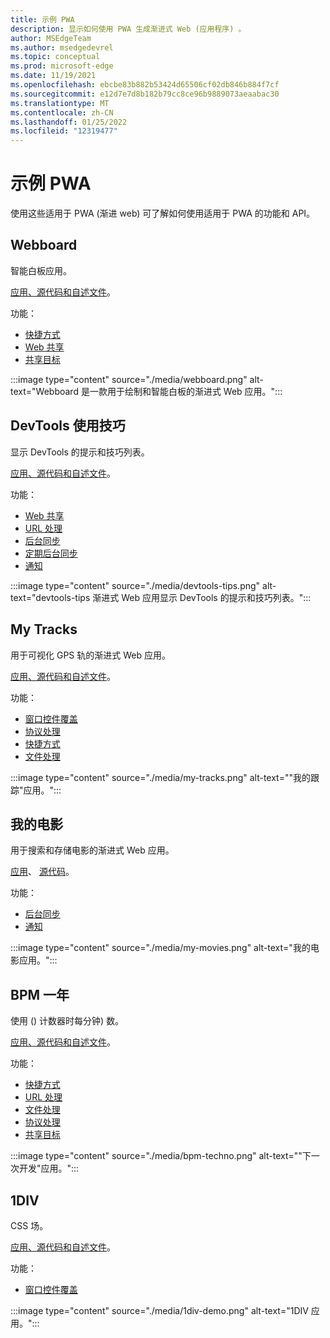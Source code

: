 ```yaml
---
title: 示例 PWA
description: 显示如何使用 PWA 生成渐进式 Web (应用程序) 。
author: MSEdgeTeam
ms.author: msedgedevrel
ms.topic: conceptual
ms.prod: microsoft-edge
ms.date: 11/19/2021
ms.openlocfilehash: ebcbe83b882b53424d65506cf02db846b884f7cf
ms.sourcegitcommit: e12d7e7d8b182b79cc8ce96b9889073aeaabac30
ms.translationtype: MT
ms.contentlocale: zh-CN
ms.lasthandoff: 01/25/2022
ms.locfileid: "12319477"
---
```

# <a name="sample-pwas"></a>示例 PWA

使用这些适用于 PWA (渐进 web) 可了解如何使用适用于 PWA 的功能和 API。


<!-- ====================================================================== -->
## <a name="webboard"></a>Webboard

智能白板应用。

[应用](https://webboard.app/)[、源代码和自述文件](https://github.com/pwa-builder/web-whiteboard)。

功能：

*  [快捷方式](./how-to/shortcuts.md)
*  [Web 共享](./how-to/share.md#sharing-content)
*  [共享目标](./how-to/share.md#receiving-shared-content)

:::image type="content" source="./media/webboard.png" alt-text="Webboard 是一款用于绘制和智能白板的渐进式 Web 应用。":::


<!-- ====================================================================== -->
## <a name="devtools-tips"></a>DevTools 使用技巧

显示 DevTools 的提示和技巧列表。

[应用](https://devtoolstips.org)[、源代码和自述文件](https://github.com/captainbrosset/devtools-tips)。

功能：

*  [Web 共享](./how-to/share.md#sharing-content)
*  [URL 处理](./how-to/handle-urls.md)
*  [后台同步](./how-to/background-syncs.md#use-the-background-sync-api-to-synchronize-data-with-the-server)
*  [定期后台同步](./how-to/background-syncs.md#use-the-periodic-background-sync-api-to-regularly-get-fresh-content)
*  [通知](./how-to/notifications-badges.md#display-notifications-in-the-action-center)

:::image type="content" source="./media/devtools-tips.png" alt-text="devtools-tips 渐进式 Web 应用显示 DevTools 的提示和技巧列表。":::


<!-- ====================================================================== -->
## <a name="my-tracks"></a>My Tracks

用于可视化 GPS 轨的渐进式 Web 应用。

[应用](https://captainbrosset.github.io/mytracks/)[、源代码和自述文件](https://github.com/captainbrosset/mytracks)。

功能：

*  [窗口控件覆盖](./how-to/window-controls-overlay.md)
*  [协议处理](./how-to/handle-protocols.md)
*  [快捷方式](./how-to/shortcuts.md)
*  [文件处理](./how-to/handle-files.md)

:::image type="content" source="./media/my-tracks.png" alt-text="&quot;我的跟踪&quot;应用。":::


<!-- ====================================================================== -->
## <a name="my-movies"></a>我的电影

用于搜索和存储电影的渐进式 Web 应用。

[应用](https://quirky-rosalind-ac1e65.netlify.app/)、 [源代码](https://github.com/captainbrosset/movies-db-pwa)。<!-- todo: link to readme -->

功能：

*  [后台同步](./how-to/background-syncs.md#use-the-background-sync-api-to-synchronize-data-with-the-server)
*  [通知](./how-to/notifications-badges.md#display-notifications-in-the-action-center)

:::image type="content" source="./media/my-movies.png" alt-text="我的电影应用。":::


<!-- ====================================================================== -->
## <a name="bpm-techno"></a>BPM 一年

使用 () 计数器时每分钟) 数。

[应用](https://bpmtech.no/)[、源代码和自述文件](https://github.com/webmaxru/bpm-counter)。

功能：

*  [快捷方式](./how-to/shortcuts.md)
*  [URL 处理](./how-to/handle-urls.md)
*  [文件处理](./how-to/handle-files.md)
*  [协议处理](./how-to/handle-protocols.md)
*  [共享目标](./how-to/share.md#receiving-shared-content)

:::image type="content" source="./media/bpm-techno.png" alt-text="&quot;下一次开发&quot;应用。":::


<!-- ====================================================================== -->
## <a name="1div"></a>1DIV

CSS 场。

[应用](https://microsoftedge.github.io/Demos/1DIV/dist/)[、源代码和自述文件](https://github.com/MicrosoftEdge/Demos/tree/main/1DIV)。

功能：

*  [窗口控件覆盖](./how-to/window-controls-overlay.md)

:::image type="content" source="./media/1div-demo.png" alt-text="1DIV 应用。":::
